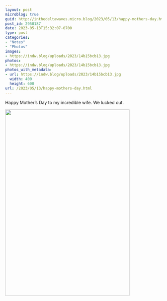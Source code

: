 ```yaml
---
layout: post
microblog: true
guid: http://inthedeltawaves.micro.blog/2023/05/13/happy-mothers-day.html
post_id: 2950187
date: 2023-05-13T15:32:07-0700
type: post
categories:
- "Notes"
- "Photos"
images:
- https://indw.blog/uploads/2023/14b15bcb13.jpg
photos:
- https://indw.blog/uploads/2023/14b15bcb13.jpg
photos_with_metadata:
- url: https://indw.blog/uploads/2023/14b15bcb13.jpg
  width: 400
  height: 600
url: /2023/05/13/happy-mothers-day.html
---
```

Happy Mother’s Day to my incredible wife. We lucked out. 

<img src="uploads/2023/14b15bcb13.jpg" width="400" height="600" alt="">
